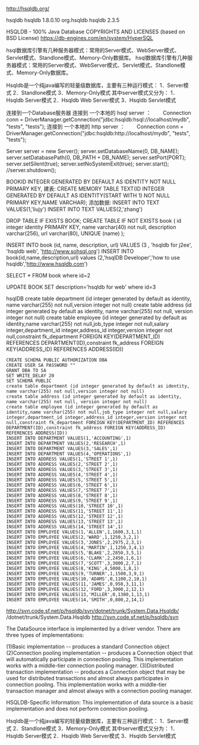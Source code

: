 
http://hsqldb.org/

<dependency>
  <groupId>hsqldb</groupId>
  <artifactId>hsqldb</artifactId>
  <version>1.8.0.10</version> 
</dependency>

<dependency>
  <groupId>org.hsqldb</groupId>
  <artifactId>hsqldb</artifactId>
  <version>2.3.5</version>
</dependency>


HSQLDB - 100% Java Database
COPYRIGHTS AND LICENSES (based on BSD License)
https://db-engines.com/en/system/HyperSQL

hsql数据库引擎有几种服务器模式：常用的Server模式、WebServer模式、Servlet模式、Standlone模式、Memory-Only数据库。
hsql数据库引擎有几种服务器模式：常用的Server模式、WebServer模式、Servlet模式、Standlone模式、Memory-Only数据库。 

Hsqldb是一个纯java编写的轻量级数据库，主要有三种运行模式：
1．Server模式
2．Standlone模式
3．Memory-Only模式
其中server模式又分为：
1．Hsqldb Server模式
2．Hsqldb Web Server模式
3．Hsqldb Servlet模式

连接到一个Database服务器 
连接到 一个本地的 hsql server ： 
　　Connection conn = DriverManager.getConnection("jdbc:hsqldb:hsql://localhost/mydb", "tests", "tests"); 
连接到 一个本地的 http server ： 
　　Connection conn = DriverManager.getConnection("jdbc:hsqldb:http://localhost/mydb", "tests", "tests");


Server server = new Server(); 
server.setDatabaseName(0, DB_NAME);
server.setDatabasePath(0, DB_PATH + DB_NAME);
server.setPort(PORT);
server.setSilent(true);
server.setNoSystemExit(true);
server.start();
//server.shutdown();

BOOKID INTEGER GENERATED BY DEFAULT AS IDENTITY NOT NULL PRIMARY KEY,
建表:
CREATE MEMORY TABLE TEXT(ID INTEGER GENERATED BY DEFAULT AS IDENTITY(START WITH 1) NOT NULL PRIMARY KEY,NAME VARCHAR);
添加数据:
INSERT INTO TEXT VALUES(1,'liujy')
INSERT INTO TEXT VALUES(2,'zhang')


DROP TABLE IF EXISTS BOOK;
CREATE TABLE  IF NOT EXISTS book  (
    id integer identity PRIMARY KEY,
    name varchar(40) not null,
    description varchar(256),
    url varchar(80),
    UNIQUE (name)
);

INSERT INTO book (id, name, description, url) VALUES (3 , 'hsqldb for j2ee', 'hsqldb web', 'http://www.sohsql.org')
INSERT INTO book(id,name,description,url) values (2,'hsqlDB Developer','how to use hsqldb','http://www.hsqldb.com')

SELECT * FROM book where id=2

UPDATE BOOK  SET description='hsqldb for web' where id=3


hsqlDB
create table department (id integer generated by default as identity, name varchar(255) not null,version integer not null)
create table address (id integer generated by default as identity, name varchar(255) not null, version integer not null)
create table employee (id integer generated by default as identity,name varchar(255) not null,job_type integer not null,salary integer,department_id integer,address_id integer,version integer not null,constraint fk_department FOREIGN KEY(DEPARTMENT_ID) REFERENCES DEPARTMENT(ID),constraint fk_address FOREIGN KEY(ADDRESS_ID) REFERENCES ADDRESS(ID))


    CREATE SCHEMA PUBLIC AUTHORIZATION DBA
    CREATE USER SA PASSWORD ""
    GRANT DBA TO SA
    SET WRITE_DELAY 20
    SET SCHEMA PUBLIC
    create table department (id integer generated by default as identity, name varchar(255) not null,version integer not null)
    create table address (id integer generated by default as identity, name varchar(255) not null, version integer not null)
    create table employee (id integer generated by default as identity,name varchar(255) not null,job_type integer not null,salary integer,department_id integer,address_id integer,version integer not null,constraint fk_department FOREIGN KEY(DEPARTMENT_ID) REFERENCES DEPARTMENT(ID),constraint fk_address FOREIGN KEY(ADDRESS_ID) REFERENCES ADDRESS(ID))
    INSERT INTO DEPARTMENT VALUES(1,'ACCOUNTING',1)
    INSERT INTO DEPARTMENT VALUES(2,'RESEARCH',1)
    INSERT INTO DEPARTMENT VALUES(3,'SALES',1)
    INSERT INTO DEPARTMENT VALUES(4,'OPERATIONS',1)
    INSERT INTO ADDRESS VALUES(1,'STREET 1',1)
    INSERT INTO ADDRESS VALUES(2,'STREET 2',1)
    INSERT INTO ADDRESS VALUES(3,'STREET 3',1)
    INSERT INTO ADDRESS VALUES(4,'STREET 4',1)
    INSERT INTO ADDRESS VALUES(5,'STREET 5',1)
    INSERT INTO ADDRESS VALUES(6,'STREET 6',1)
    INSERT INTO ADDRESS VALUES(7,'STREET 7',1)
    INSERT INTO ADDRESS VALUES(8,'STREET 8',1)
    INSERT INTO ADDRESS VALUES(9,'STREET 9',1)
    INSERT INTO ADDRESS VALUES(10,'STREET 10',1)
    INSERT INTO ADDRESS VALUES(11,'STREET 11',1)
    INSERT INTO ADDRESS VALUES(12,'STREET 12',1)
    INSERT INTO ADDRESS VALUES(13,'STREET 13',1)
    INSERT INTO ADDRESS VALUES(14,'STREET 14',1)
    INSERT INTO EMPLOYEE VALUES(1,'ALLEN',1,1600,3,1,1)
    INSERT INTO EMPLOYEE VALUES(2,'WARD',1,1250,3,2,1)
    INSERT INTO EMPLOYEE VALUES(3,'JONES',2,2975,2,3,1)
    INSERT INTO EMPLOYEE VALUES(4,'MARTIN',1,1250,3,4,1)
    INSERT INTO EMPLOYEE VALUES(5,'BLAKE',2,2850,3,5,1)
    INSERT INTO EMPLOYEE VALUES(6,'CLARK',2,2450,1,6,1)
    INSERT INTO EMPLOYEE VALUES(7,'SCOTT',3,3000,2,7,1)
    INSERT INTO EMPLOYEE VALUES(8,'KING',4,5000,1,8,1)
    INSERT INTO EMPLOYEE VALUES(9,'TURNER',1,1500,3,9,1)
    INSERT INTO EMPLOYEE VALUES(10,'ADAMS',0,1100,2,10,1)
    INSERT INTO EMPLOYEE VALUES(11,'JAMES',0,950,3,11,1)
    INSERT INTO EMPLOYEE VALUES(12,'FORD',3,3000,2,12,1)
    INSERT INTO EMPLOYEE VALUES(13,'MILLER',0,1300,1,13,1)
    INSERT INTO EMPLOYEE VALUES(14,'SMITH',0,800,2,14,1)



http://svn.code.sf.net/p/hsqldb/svn/dotnet/trunk/System.Data.Hsqldb/
/dotnet/trunk/System.Data.Hsqldb
http://svn.code.sf.net/p/hsqldb/svn

 The DataSource interface is implemented by a driver vendor. There are three types of implementations:

(1)Basic implementation -- produces a standard Connection object
(2)Connection pooling implementation -- produces a Connection object that will automatically participate in connection pooling. This implementation works with a middle-tier connection pooling manager.
(3)Distributed transaction implementation -- produces a Connection object that may be used for distributed transactions and almost always participates in connection pooling. This implementation works with a middle-tier transaction manager and almost always with a connection pooling manager. 

HSQLDB-Specific Information: This implementation of data source is a basic implementation and does not perform connection pooling.

Hsqldb是一个纯java编写的轻量级数据库，主要有三种运行模式：
1．Server模式
2．Standlone模式
3．Memory-Only模式
其中server模式又分为：
1．Hsqldb Server模式
2．Hsqldb Web Server模式
3．Hsqldb Servlet模式



